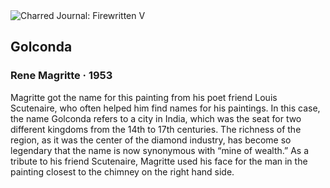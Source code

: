 <div class="artwork-of-the-day">
  <div class="container">
    <div class="img-wrapper">
      <img
        src="https://uploads1.wikiart.org/images/rene-magritte/gonconda-1953(1).jpg!Large.jpg"
        alt="Charred Journal: Firewritten V" />
    </div>
    <div class="artwork-detail">
      <div class="artwork-origin"> 
        <h2 class="artwork-name">Golconda</h2>
        <h3 class="artist">
          Rene Magritte
                    ·  1953
        </h3>
      </div>
      <p class="description">
        <span class="artwork-description-text ng-binding" ng-bind-html="viewModel.ArtworkOfTheDay.Description | unsafe">Magritte got the name for this painting from his poet friend Louis Scutenaire, who often helped him find names for his paintings. In this case, the name Golconda refers to a city in India, which was the seat for two different kingdoms from the 14th to 17th centuries. The richness of the region, as it was the center of the diamond industry, has become so legendary that the name is now synonymous with “mine of wealth.” As a tribute to his friend Scutenaire, Magritte used his face for the man in the painting closest to the chimney on the right hand side. </span>
                        <div class="text-shadow-container" ng-show="showShadow" style=""></div>
      </p>
    </div>
  </div>

</div>
